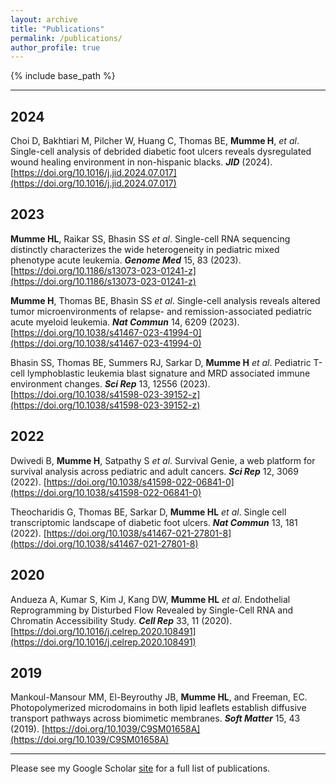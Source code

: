 ```yaml
---
layout: archive
title: "Publications"
permalink: /publications/
author_profile: true
---
```

{% include base_path %}

----------------
## 2024
Choi D, Bakhtiari M, Pilcher W, Huang C, Thomas BE, **Mumme H**, *et al*. Single-cell analysis of debrided diabetic foot ulcers reveals dysregulated wound healing environment in non-hispanic blacks. ***JID*** (2024). [https://doi.org/10.1016/j.jid.2024.07.017](https://doi.org/10.1016/j.jid.2024.07.017)

## 2023

**Mumme HL**, Raikar SS, Bhasin SS *et al*. Single-cell RNA sequencing distinctly characterizes the wide heterogeneity in pediatric mixed phenotype acute leukemia. ***Genome Med*** 15, 83 (2023). [https://doi.org/10.1186/s13073-023-01241-z](https://doi.org/10.1186/s13073-023-01241-z)

**Mumme H**, Thomas BE, Bhasin SS *et al*. Single-cell analysis reveals altered tumor microenvironments of relapse- and remission-associated pediatric acute myeloid leukemia. ***Nat Commun*** 14, 6209 (2023). [https://doi.org/10.1038/s41467-023-41994-0](https://doi.org/10.1038/s41467-023-41994-0)

Bhasin SS, Thomas BE, Summers RJ, Sarkar D, **Mumme H** *et al*. Pediatric T-cell lymphoblastic leukemia blast signature and MRD associated immune environment changes. ***Sci Rep*** 13, 12556 (2023). [https://doi.org/10.1038/s41598-023-39152-z](https://doi.org/10.1038/s41598-023-39152-z)

## 2022

Dwivedi B, **Mumme H**, Satpathy S *et al*. Survival Genie, a web platform for survival analysis across pediatric and adult cancers. ***Sci Rep*** 12, 3069 (2022). [https://doi.org/10.1038/s41598-022-06841-0](https://doi.org/10.1038/s41598-022-06841-0)

Theocharidis G, Thomas BE, Sarkar D, **Mumme HL** *et al*. Single cell transcriptomic landscape of diabetic foot ulcers. ***Nat Commun*** 13, 181 (2022). [https://doi.org/10.1038/s41467-021-27801-8](https://doi.org/10.1038/s41467-021-27801-8)

## 2020

Andueza A, Kumar S, Kim J, Kang DW, **Mumme HL** *et al*. Endothelial Reprogramming by Disturbed Flow Revealed by Single-Cell RNA and Chromatin Accessibility Study. ***Cell Rep*** 33, 11 (2020). [https://doi.org/10.1016/j.celrep.2020.108491](https://doi.org/10.1016/j.celrep.2020.108491)

## 2019

Mankoul-Mansour MM, El-Beyrouthy JB, **Mumme HL**, and Freeman, EC. Photopolymerized microdomains in both lipid leaflets establish diffusive transport pathways across biomimetic membranes. ***Soft Matter*** 15, 43 (2019). [https://doi.org/10.1039/C9SM01658A](https://doi.org/10.1039/C9SM01658A)

----------------

Please see my Google Scholar [site](https://scholar.google.com/citations?user=kSPZgioAAAAJ&hl=en) for a full list of publications.
